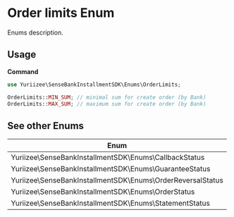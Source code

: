 # Order limits Enum

Enums description.

## Usage

**Command**

````php
use Yuriizee\SenseBankInstallmentSDK\Enums\OrderLimits;

OrderLimits::MIN_SUM; // minimal sum for create order (by Bank)
OrderLimits::MAX_SUM; // maximum sum for create order (by Bank)
````

## See other Enums

| Enum                                                       |
|------------------------------------------------------------|
| Yuriizee\SenseBankInstallmentSDK\Enums\CallbackStatus      |
| Yuriizee\SenseBankInstallmentSDK\Enums\GuaranteeStatus     |
| Yuriizee\SenseBankInstallmentSDK\Enums\OrderReversalStatus |
| Yuriizee\SenseBankInstallmentSDK\Enums\OrderStatus         |
| Yuriizee\SenseBankInstallmentSDK\Enums\StatementStatus     |


